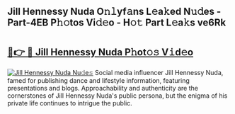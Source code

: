 ## Jill Hennessy Nuda O𝚗𝚕yf𝚊ns L𝚎a𝚔ed N𝚞𝚍es - Part-4EB P𝚑𝚘tos Vi𝚍𝚎o - H𝚘𝚝 Part L𝚎a𝚔s ve6Rk

# <h2><a href="http://kfai1e2.oniu.top/?m=Jill+Hennessy+Nuda">🔗👉 🔴 Jill Hennessy Nuda P𝚑ot𝚘𝚜 V𝚒d𝚎o</a></h2>

[![Jill Hennessy Nuda Nu𝚍e𝚜](https://i.imgur.com/0qMVB7G.gif)](http://kfai1e2.oniu.top/?m=Jill+Hennessy+Nuda)
Social media influencer Jill Hennessy Nuda, famed for publishing dance and lifestyle information, featuring presentations and blogs. Approachability and authenticity are the cornerstones of Jill Hennessy Nuda's public persona, but the enigma of his private life continues to intrigue the public.  
